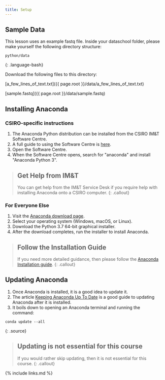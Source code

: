 ```yaml
---
title: Setup
---
```


## Sample Data

This lesson uses an example fastq file. Inside your dataschool folder, please make yourself the following directory structure:

~~~
python/data
~~~
{: .language-bash}

Download the following files to this directory:

[a_few_lines_of_text.txt]({{ page.root }}/data/a_few_lines_of_text.txt) 

[sample.fastq]({{ page.root }}/data/sample.fastq) 


## Installing Anaconda

### CSIRO-specific instructions

1. The Anaconda Python distribution can be installed from the CSIRO IM&T
   Software Centre.
2. A full guide to using the Software Centre is [here][csiro-software-centre].
2. Open the Software Centre.
3. When the Software Centre opens, search for "anaconda" and install "Anaconda
   Python 3".

> ## Get Help from IM&T
> 
> You can get help from the IM&T Service Desk if you require help with
> installing Anaconda onto a CSIRO computer.
{: .callout}

### For Everyone Else
1. Visit the [Anaconda download page][anaconda].
2. Select your operating system (Windows, macOS, or Linux).
3. Download the Python 3.7 64-bit graphical installer.
4. After the download completes, run the installer to install Anaconda.

> ## Follow the Installation Guide
>
> If you need more detailed guidance, then please follow the [Anaconda
> Installation guide][anaconda-installation].
{: .callout}

## Updating Anaconda

1. Once Anaconda is installed, it is a good idea to update it.
2. The article [Keeping Anaconda Up To Date][anaconda-update] is a good guide to
   updating Anaconda after it is installed.
3. It boils down to opening an Anaconda terminal and running the command:
~~~
conda update --all
~~~
{: .source}

> ## Updating is not essential for this course
> 
> If you would rather skip updating, then it is not essential for this course.
{: .callout}

{% include links.md %}

[csiro-software-centre]: https://my.csiro.au/tasks/it-and-computing/it-hardware-and-devices/computers/desktop-software/installing-windows-software
[anaconda]: https://www.anaconda.com/distribution/
[anaconda-installation]: https://docs.anaconda.com/anaconda/install/
[anaconda-update]: https://www.anaconda.com/keeping-anaconda-date/
